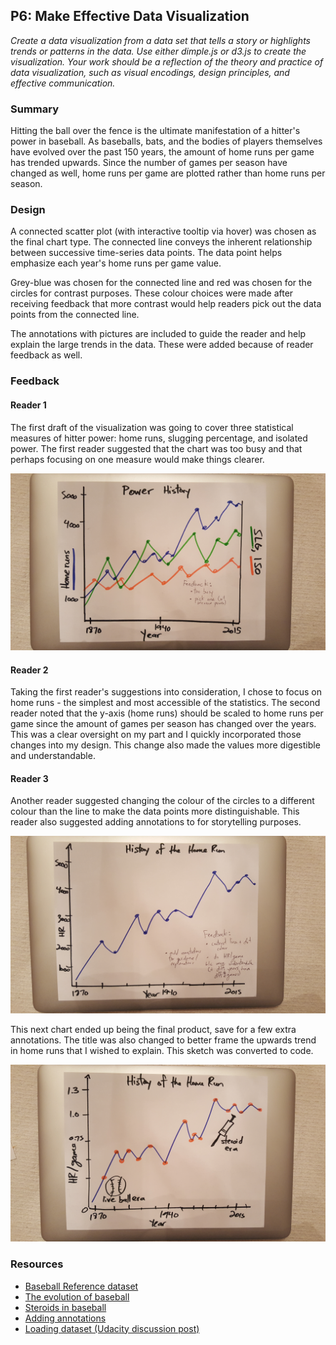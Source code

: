 ## P6: Make Effective Data Visualization
*Create a data visualization from a data set that tells a story or highlights trends or patterns in the data. Use either dimple.js or d3.js to create the visualization. Your work should be a reflection of the theory and practice of data visualization, such as visual encodings, design principles, and effective communication.*

### Summary
Hitting the ball over the fence is the ultimate manifestation of a hitter's power in baseball. As baseballs, bats, and the bodies of players themselves have evolved over the past 150 years, the amount of home runs per game has trended upwards. Since the number of games per season have changed as well, home runs per game are plotted rather than home runs per season.

### Design
A connected scatter plot (with interactive tooltip via hover) was chosen as the final chart type. The connected line conveys the inherent relationship between successive time-series data points. The data point helps emphasize each year's home runs per game value.

Grey-blue was chosen for the connected line and red was chosen for the circles for contrast purposes. These colour choices were made after receiving feedback that more contrast would help readers pick out the data points from the connected line.

The annotations with pictures are included to guide the reader and help explain the large trends in the data. These were added because of reader feedback as well.

### Feedback
#### Reader 1
The first draft of the visualization was going to cover three statistical measures of hitter power: home runs, slugging percentage, and isolated power. The first reader suggested that the chart was too busy and that perhaps focusing on one measure would make things clearer.

![Draft 1](drafts/viz_draft_1.jpg)

#### Reader 2
Taking the first reader's suggestions into consideration, I chose to focus on home runs - the simplest and most accessible of the statistics. The second reader noted that the y-axis (home runs) should be scaled to home runs per game since the amount of games per season has changed over the years. This was a clear oversight on my part and I quickly incorporated those changes into my design. This change also made the values more digestible and understandable.

#### Reader 3 
Another reader suggested changing the colour of the circles to a different colour than the line to make the data points more distinguishable. This reader also suggested adding annotations to for storytelling purposes.

![Draft 2](drafts/viz_draft_2.jpg)

This next chart ended up being the final product, save for a few extra annotations. The title was also changed to better frame the upwards trend in home runs that I wished to explain. This sketch was converted to code.

![Draft 3](drafts/viz_draft_3.jpg)

### Resources

- [Baseball Reference dataset](http://www.baseball-reference.com/leagues/MLB/bat.shtml)
- [The evolution of baseball](http://bleacherreport.com/articles/1676509-the-evolution-of-the-baseball-from-the-dead-ball-era-through-today)
- [Steroids in baseball](https://en.wikipedia.org/wiki/Doping_in_baseball)
- [Adding annotations](http://jsfiddle.net/am8ZB/)
- [Loading dataset (Udacity discussion post)](https://discussions.udacity.com/t/why-doesnt-d3-automatically-aggregate-the-numbers-in-this-csv-file/189168/5)